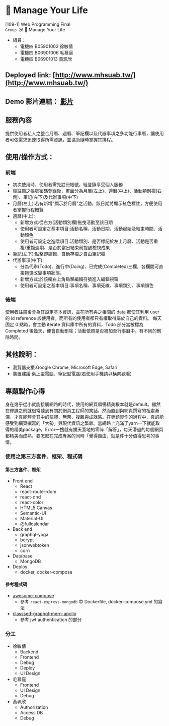# 📆 Manage Your Life
[109-1] Web Programming Final  
`Group 26` 📆 Manage Your Life
- 組員：
    - 電機四 B05901003 徐敏倩
    - 電機四 B06901006 毛慕庭
    - 電機四 B06901013 黃珮欣
## Deployed link: [http://www.mhsuab.tw/](http://www.mhsuab.tw/)
## Demo 影片連結： [影片](https://youtu.be/t-fYYjHhSO0)
## 服務內容
提供使用者私人之整合月曆、週曆、筆記欄以及代辦事項之多功能行事曆，讓使用者可依需求迅速取得所需資訊，並協助隨時掌握其排程。
## 使用/操作方式：
### 前端
- 初次使用時，使用者需先註冊帳號，經登錄享受個人服務
- 經註冊之帳號密碼登錄後，畫面分為月曆(左上)、週曆(中上)、活動類別欄(右側)、筆記(左下)及代辦事項(中下)
- 月曆(左上):若有新增"顯示於月曆"之活動，該日期將顯示紅色標註，方便使用者掌握行程概覽
- 週曆(中上):
    - 新增方式:從右方(活動類別欄)拖曳活動至該日期
    - 使用者可設定之基本項目:活動名稱、活動日期、活動起始及結束時間、活動顏色
    - 使用者可設定之進階項目:活動類別、是否標記於左上月曆、活動是否重複/重複週期、是否於當日結束前提醒檢視成果
- 筆記(左下):點擊即編輯，自動存檔之自由筆記欄
- 代辦事項(中下):
    - 分為代辦(Todo)、進行中(Doing)、已完成(Completed)三欄，各欄間可直接拖曳改變事項狀態。
    - 新增方式:於該欄右上角點擊編輯符號進入編輯視窗
    - 使用者可設定之基本項目:事項名稱、事項死線、事項類別、事項顏色
### 後端
使用者註冊後會為其設定基本資訊，並在所有與之相關的 data 都使其利用 user 的 id reference 該使用者，而所有的使用者都只有權取得屬於自己的資料。
每天固定 0 點時，會主動 iterate 資料庫中所有的資料，Todo 部分當被標為 Completed 後幾天，便會自動刪除；活動依照是否被加至行事曆中，有不同的刪除時間。

## 其他說明：
- 瀏覽器支援:Google Chrome, Microsoft Edge, Safari
- 裝置建議:桌上型電腦、筆記型電腦(若使用手機請以橫向觀看)

## 專題製作心得
身在幾乎從小就能接觸網路的時代，使用的網頁順暢精美根本就是default。雖然在修課之前就很常聽到有關於網頁工程師的笑話，然而直到與網頁撰寫的相處漸深，才真能體會其中的荒謬、無奈、複雜與成就感。在專題製作的過程中，真的能感受到網頁撰寫的「大勢」與現代資訊之繁雜。當網路上充滿了yarn一下就能取得的精美package，Error一搜就有撲天蓋地的零碎「解答」，每天滑過的每個網頁都精美而成熟，要怎麼在完成專案的同時「覺得自由」就是件十分值得思考的事情。
### 使用之第三方套件、框架、程式碼
#### 第三方套件、框架
- Front end
    - React
    - react-router-dom
    - react-dnd
    - react-color
    - HTML5 Canvas
    - Semantic-UI
    - Material-UI
    - @fullcalendar
- Back end
    - graphql-yoga
    - bcrypt
    - jsonwebtoken
    - corn
- Database
    - MongoDB
- Deploy
    - docker, docker-compose
#### 參考程式碼
- [awesome-compose](https://github.com/docker/awesome-compose)
    - 參考 `react-express-mongodb` 中 Dockerfile, docker-compose.yml 的寫法
- [classsed-graphql-mern-apollo](https://github.com/hidjou/classsed-graphql-mern-apollo)
    - 參考 jwt authentication 的部分
    
### 分工
- 徐敏倩
    - Backend
    - Frontend
    - Debug
    - Deploy
    - UI Design
- 毛慕庭
    - Frontend
    - UI Design
    - Debug
- 黃珮欣
    - Authorization
    - Access DB
    - Debug
